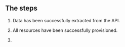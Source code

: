 ## The steps
1. Data has been successfully extracted from the API.

2. All resources have been successfully provisioned.

3.